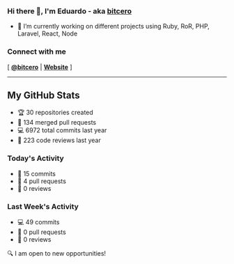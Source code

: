 ### Hi there 👋, I'm Eduardo - aka [bitcero](https://bitcero.dev)

- 🔭 I’m currently working on different projects using Ruby, RoR, PHP, Laravel, React, Node

### Connect with me

[ [**@bitcero**](https://twitter.com/bitcero/) |
[**Website**](https://eduardocortes.mx) ]

---

<!--SECTION:stats-->
## My GitHub Stats

- 🏆 30 repositories created
- 🔀 134 merged pull requests
- 💻 6972 total commits last year
- 🧐 223 code reviews last year

### Today's Activity

- 📝 15 commits
- 🤝 4 pull requests
- 👀 0 reviews

### Last Week's Activity

- 💻 49 commits
- 🤝 0 pull requests
- 👀 0 reviews

🔍 I am open to new opportunities!
  <!--/SECTION:stats-->
